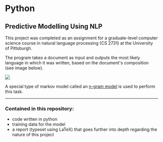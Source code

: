 # Python
## Predictive Modelling Using NLP

This project was completed as an assignment for a graduate-level computer science course in natural language processing (CS 2731) at the University of Pittsburgh. 

The program takes a document as input and outputs the most likely language in which it was written, based on the document's composition (see image below). 

<img src = "https://github.com/JosephKnittel/Python/blob/main/Images/output.png">

A special type of markov model called an [n-gram model](https://en.wikipedia.org/wiki/N-gram) is used to perform this task.

<hr>

### Contained in this repository: 

- code written in python
- training data for the model 
- a report (typeset using LaTeX) that goes further into depth regarding the nature of this project
